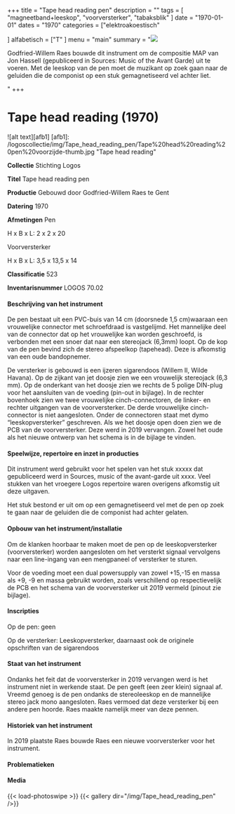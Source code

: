 ﻿+++
title = "Tape head reading pen"
description = ""
tags = [ "magneetband+leeskop", "voorversterker", "tabaksblik"
]
date = "1970-01-01"
dates = "1970"
categories = ["elektroakoestisch"

]
alfabetisch = ["T"
]
menu = "main"
summary = "<a href='/logoscollectie/1970/tape_head_reading'><img src='/logoscollectie/img/Tape_head_reading_pen/Tape%20head%20reading%20pen%20voorzijde-thumb.jpg'></a><p>Godfried-Willem Raes bouwde dit instrument om de compositie MAP van Jon Hassell (gepubliceerd in Sources: Music of the Avant Garde) uit te voeren. Met de leeskop van de pen moet de muzikant op zoek gaan naar de geluiden die de componist op een stuk gemagnetiseerd vel achter liet.</p>"
+++

# Tape head reading (1970)

![alt text][afb1]
[afb1]: /logoscollectie/img/Tape_head_reading_pen/Tape%20head%20reading%20pen%20voorzijde-thumb.jpg "Tape head reading"

**Collectie** 
Stichting Logos

**Titel**
Tape head reading pen

**Productie**
Gebouwd door Godfried-Willem Raes te Gent

**Datering**
1970

**Afmetingen**
Pen

H x B x L: 2 x 2 x 20

Voorversterker

H x B x L: 3,5 x 13,5 x 14

**Classificatie**
523

**Inventarisnummer**
LOGOS 70.02

#### Beschrijving van het instrument
De pen bestaat uit een PVC-buis van 14 cm (doorsnede 1,5 cm)waaraan een vrouwelijke connector met schroefdraad is vastgelijmd. Het mannelijke deel van de connector dat op het vrouwelijke kan worden geschroefd, is verbonden met een snoer dat naar een stereojack (6,3mm) loopt. Op de kop van de pen bevind zich de stereo afspeelkop (tapehead). Deze is afkomstig van een oude bandopnemer. 

De versterker is gebouwd is een ijzeren sigarendoos (Willem II, Wilde Havana). Op de zijkant van jet doosje zien we een vrouwelijk stereojack (6,3 mm). Op de onderkant van het doosje zien we rechts de 5 polige DIN-plug voor het aansluiten van de voeding (pin-out in bijlage). In de rechter bovenhoek zien we twee vrouwelijke cinch-connectoren, de linker- en rechter uitgangen van de voorversterker. De derde vrouwelijke cinch-connector is niet aangesloten. Onder de connectoren staat met dymo “leeskopversterker” geschreven. 
Als we het doosje open doen zien we de PCB van de voorversterker. Deze werd in 2019 vervangen. Zowel het oude als het nieuwe ontwerp van het schema is in de bijlage te vinden.  

#### Speelwijze, repertoire en inzet in producties
Dit instrument werd gebruikt voor het spelen van het stuk xxxxx dat gepubliceerd werd in Sources, music of the avant-garde uit  xxxx. Veel stukken van het vroegere Logos repertoire waren overigens afkomstig uit deze uitgaven. 

Het stuk bestond er uit om op een gemagnetiseerd vel met de pen op zoek te gaan naar de geluiden die de componist had achter gelaten. 

#### Opbouw van het instrument/installatie
Om de klanken hoorbaar te maken moet de pen op de leeskopversterker (voorversterker) worden aangesloten om het versterkt signaal vervolgens naar een line-ingang van een mengpaneel of versterker te sturen. 

Voor de voeding moet een dual powersupply van zowel +15,-15 en massa als +9, -9 en massa gebruikt worden, zoals verschillend op respectievelijk de PCB en het schema van de voorversterker uit 2019 vermeld (pinout zie bijlage).

#### Inscripties
Op de pen: geen

Op de versterker: Leeskopversterker, daarnaast ook de originele opschriften van de sigarendoos

#### Staat van het instrument
Ondanks het feit dat de voorversterker in 2019 vervangen werd is het instrument niet in werkende staat. De pen geeft (een zeer klein) signaal af. Vreemd genoeg is de pen ondanks de stereoleeskop en de mannelijke stereo jack mono aangesloten. Raes vermoed dat deze versterker bij een andere pen hoorde. Raes maakte namelijk meer van deze pennen. 

#### Historiek van het instrument
In 2019 plaatste Raes bouwde Raes een nieuwe voorversterker voor het instrument. 

#### Problematieken

#### Media
{{< load-photoswipe >}}
{{< gallery dir="/img/Tape_head_reading_pen" />}}